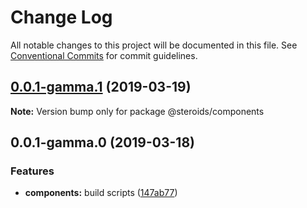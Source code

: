 # Change Log

All notable changes to this project will be documented in this file.
See [Conventional Commits](https://conventionalcommits.org) for commit guidelines.

## [0.0.1-gamma.1](https://github.com/brunobertolini/steroids/compare/v0.0.1-gamma.0...v0.0.1-gamma.1) (2019-03-19)

**Note:** Version bump only for package @steroids/components





## 0.0.1-gamma.0 (2019-03-18)


### Features

* **components:** build scripts ([147ab77](https://github.com/brunobertolini/steroids/commit/147ab77))

